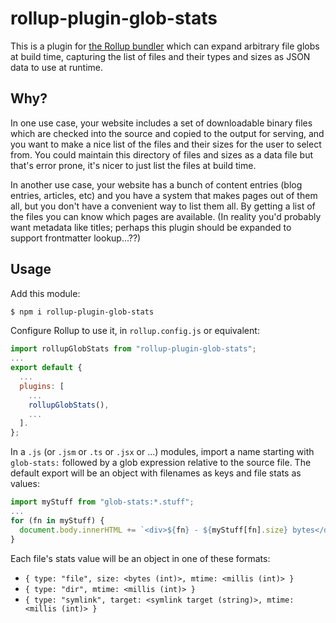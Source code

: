 # rollup-plugin-glob-stats

This is a plugin for [the Rollup bundler](https://rollupjs.org/) which can expand arbitrary file globs at build time, capturing the list of files and their types and sizes as JSON data to use at runtime.

## Why?

In one use case, your website includes a set of downloadable binary files which are checked into the source and copied to the output for serving, and you want to make a nice list of the files and their sizes for the user to select from. You could maintain this directory of files and sizes as a data file but that's error prone, it's nicer to just list the files at build time.

In another use case, your website has a bunch of content entries (blog entries, articles, etc) and you have a system that makes pages out of them all, but you don't have a convenient way to list them all. By getting a list of the files you can know which pages are available. (In reality you'd probably want metadata like titles; perhaps this plugin should be expanded to support frontmatter lookup...??)

## Usage

Add this module:
```bash
$ npm i rollup-plugin-glob-stats
```

Configure Rollup to use it, in `rollup.config.js` or equivalent:
```js
import rollupGlobStats from "rollup-plugin-glob-stats";
...
export default {
  ...
  plugins: [
    ...
    rollupGlobStats(),
    ...
  ].
};
```

In a `.js` (or `.jsm` or `.ts` or `.jsx` or ...) modules, import a name starting with `glob-stats:` followed by a glob expression relative to the source file. The default export will be an object with filenames as keys and file stats as values:
```js
import myStuff from "glob-stats:*.stuff";
...
for (fn in myStuff) {
  document.body.innerHTML += `<div>${fn} - ${myStuff[fn].size} bytes</div>`
}
```

Each file's stats value will be an object in one of these formats:
- `{ type: "file", size: <bytes (int)>, mtime: <millis (int)> }`
- `{ type: "dir", mtime: <millis (int)> }`
- `{ type: "symlink", target: <symlink target (string)>, mtime: <millis (int)> }`
